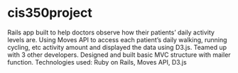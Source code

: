 # cis350project
Rails app built to help doctors observe how their patients’ daily activity levels are. Using Moves API to access each patient’s daily walking, running cycling, etc activity amount and displayed the data using D3.js. Teamed up with 3 other developers. Designed and built basic MVC structure with mailer function. Technologies used: Ruby on Rails, Moves API, D3.js
